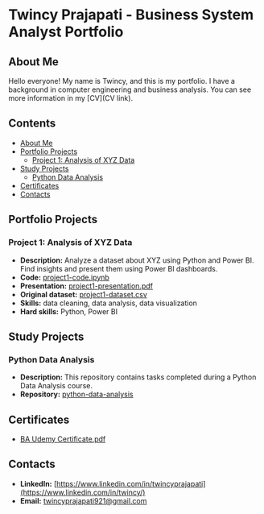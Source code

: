# Twincy Prajapati - Business System Analyst Portfolio

## About Me
Hello everyone! My name is Twincy, and this is my portfolio. I have a background in computer engineering and business analysis. You can see more information in my [CV](CV link).

## Contents
- [About Me](#about-me)
- [Portfolio Projects](#portfolio-projects)
  - [Project 1: Analysis of XYZ Data](#project-1-analysis-of-xyz-data)
- [Study Projects](#study-projects)
  - [Python Data Analysis](#python-data-analysis)
- [Certificates](#certificates)
- [Contacts](#contacts)

## Portfolio Projects
### Project 1: Analysis of XYZ Data
- **Description:** Analyze a dataset about XYZ using Python and Power BI. Find insights and present them using Power BI dashboards.
- **Code:** [project1-code.ipynb](project1-code.ipynb)
- **Presentation:** [project1-presentation.pdf](project1-presentation.pdf)
- **Original dataset:** [project1-dataset.csv](project1-dataset.csv)
- **Skills:** data cleaning, data analysis, data visualization
- **Hard skills:** Python, Power BI

## Study Projects
### Python Data Analysis
- **Description:** This repository contains tasks completed during a Python Data Analysis course.
- **Repository:** [python-data-analysis](python-data-analysis)

## Certificates
- [BA Udemy Certificate.pdf](https://github.com/Twincy-Prajapati/Twincy-Prajapati/blob/10e0413fe1fe878b8e5ed04b2de8dfe6df4dd695/BA%20Udemy%20Certificate.pdf)

## Contacts
- **LinkedIn:** [https://www.linkedin.com/in/twincyprajapati](https://www.linkedin.com/in/twincy/)
- **Email:** twincyprajapati921@gmail.com
